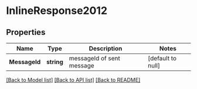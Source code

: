 # InlineResponse2012

## Properties
Name | Type | Description | Notes
------------ | ------------- | ------------- | -------------
**MessageId** | **string** | messageId of sent message | [default to null]

[[Back to Model list]](../README.md#documentation-for-models) [[Back to API list]](../README.md#documentation-for-api-endpoints) [[Back to README]](../README.md)


